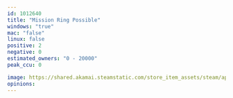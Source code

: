 ```yaml
---
id: 1012640
title: "Mission Ring Possible"
windows: "true"
mac: "false"
linux: false
positive: 2
negative: 0
estimated_owners: "0 - 20000"
peak_ccu: 0

image: https://shared.akamai.steamstatic.com/store_item_assets/steam/apps/1012640/header.jpg?t=1592461967
opinions:
---
```

